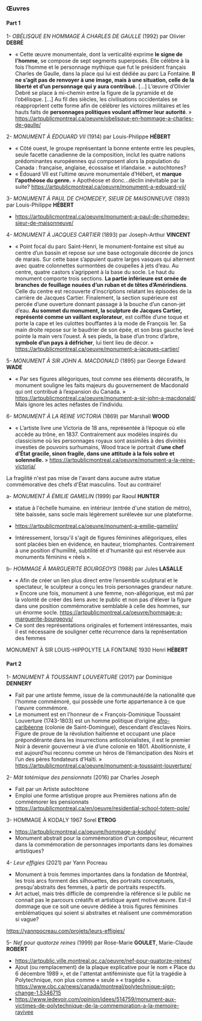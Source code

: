 ### Œuvres 

#### Part 1

1- *OBÉLISQUE EN HOMMAGE À CHARLES DE GAULLE* (1992) par Olivier **DEBRÉ**

- « Cette œuvre monumentale, dont la verticalité exprime **le signe de l’homme**, se compose de sept segments superposés. Elle célèbre à la fois l’homme et le personnage mythique que fut le président français Charles de Gaulle, dans la place qui lui est dédiée au parc La Fontaine. **Il ne s’agit pas de renvoyer à une image, mais à une situation, celle de la liberté et d’un personnage qui y aura contribué.** [...] L’œuvre d’Olivier Debré se place à mi-chemin entre la figure de la pyramide et de l’obélisque. [...] Au fil des siècles, les civilisations occidentales se réapproprient cette forme afin de célébrer les victoires militaires et les hauts faits de **personnages politiques voulant affirmer leur autorité**. » https://artpublicmontreal.ca/oeuvre/obelisque-en-hommage-a-charles-de-gaulle/

2- *MONUMENT À ÉDOUARD VII* (1914) par Louis-Philippe **HÉBERT**

- « Côté ouest, le groupe représentant la bonne entente entre les peuples, seule facette canadienne de la composition, inclut les quatre nations prédominantes européennes qui composent alors la population du Canada : française, anglaise, écossaise et irlandaise. » autochtones?
- « Édouard VII est l’ultime œuvre monumentale d’Hébert, et **marque l’apothéose du genre.** » Apothéose et donc...déclin inévitable par la suite? https://artpublicmontreal.ca/oeuvre/monument-a-edouard-vii/

3- *MONUMENT À PAUL DE CHOMEDEY, SIEUR DE MAISONNEUVE* (1893) par Louis-Philippe **HÉBERT**

- https://artpublicmontreal.ca/oeuvre/monument-a-paul-de-chomedey-sieur-de-maisonneuve/

4- *MONUMENT À JACQUES CARTIER* (1893) par Joseph-Arthur **VINCENT**

- « Point focal du parc Saint-Henri, le monument-fontaine est situé au centre d’un bassin et repose sur une base octogonale décorée de joncs de marais. Sur cette base s’appuient quatre larges vasques qui alternent avec quatre colonnettes surmontées de coupelles à jets d’eau. Au centre, quatre castors s’agrippent à la base du socle. Le haut du monument comporte trois sections. **La partie inférieure est ornée de branches de feuillage nouées d’un ruban et de têtes d’Amérindiens**. Celle du centre est recouverte d’inscriptions relatant les épisodes de la carrière de Jacques Cartier. Finalement, la section supérieure est percée d’une ouverture donnant passage à la bouche d’un canon-jet d’eau. **Au sommet du monument, la sculpture de Jacques Cartier, représenté comme un vaillant explorateur**, est coiffée d’une toque et porte la cape et les culottes bouffantes à la mode de François 1er. Sa main droite repose sur le baudrier de son épée, et son bras gauche levé pointe la main vers l’ouest. À ses pieds, la base d’un tronc d’arbre, **symbole d’un pays à défricher**, lui tient lieu de décor. » https://artpublicmontreal.ca/oeuvre/monument-a-jacques-cartier/

5- *MONUMENT À SIR JOHN A. MACDONALD* (1895) par George Edward **WADE**

- « Par ses figures allégoriques, tout comme ses éléments décoratifs, le monument souligne les faits majeurs du gouvernement de Macdonald qui ont contribué à l’expansion du Canada. » https://artpublicmontreal.ca/oeuvre/monument-a-sir-john-a-macdonald/ Mais ignore les actes néfastes de l'individu.

6- *MONUMENT À LA REINE VICTORIA* (1869) par Marshall **WOOD**

-  « L’artiste livre une Victoria de 18 ans, représentée à l’époque où elle accède au trône, en 1837. Contrairement aux modèles inspirés du classicisme où les personnages royaux sont assimilés à des divinités investies de pouvoirs surhumains, Wood trace le portrait d’**une chef d’État gracile, sinon fragile, dans une attitude à la fois sobre et solennelle.** » https://artpublicmontreal.ca/oeuvre/monument-a-la-reine-victoria/

  La fragilité n'est pas mise de l'avant dans aucune autre statue commémorative des chefs d'État masculins. Tout au contraire!



a- *MONUMENT À ÉMILIE GAMELIN* (1999) par Raoul **HUNTER**

- statue à l'échelle humaine. en intérieur (entrée d'une station de métro), tête baissée, sans socle mais légèrement surélevée sur une plateforme. 
- https://artpublicmontreal.ca/oeuvre/monument-a-emilie-gamelin/

- Intéressement, lorsqu'il s'agit de figures féminines allégoriques, elles sont placées bien en évidence, en hauteur, triomphantes. Contrairement à une position d'humilité, subtilité et d'humanité qui est réservée aux monuments féminins « réels ». 

b- *HOMMAGE À MARGUERITE BOURGEOYS* (1988) par Jules **LASALLE**

- « Afin de créer un lien plus direct entre l’ensemble sculptural et le spectateur, le sculpteur a conçu les trois personnages grandeur nature. » Encore une fois, monument à une femme, non-allégorique, est mû par la volonté de créer des liens avec le public et non pas d'élever la figure dans une position commémorative semblable à celle des hommes, sur un énorme socle.  https://artpublicmontreal.ca/oeuvre/hommage-a-marguerite-bourgeoys/
- Ce sont des représentations originales et fortement intéressantes, mais il est nécessaire de souligner cette récurrence dans la représentation des femmes

MONUMENT À SIR LOUIS-HIPPOLYTE LA FONTAINE 1930 Henri **HÉBERT**

#### Part 2

1- *MONUMENT À TOUSSAINT LOUVERTURE* (2017) par Dominique **DENNERY**

   -  Fait par une artiste femme, issue de la communauté/de la nationalité que l'homme commémoré, qui possède une forte appartenance à ce que  l'œuvre commémore. 
   - Le monument est en l'honneur de « François-Dominique Toussaint Louverture (1743-1803) est un homme politique d’origine [afro-caribéenne](https://fr.wikipedia.org/wiki/Afro-Caribéens) (colonie de Saint-Domingue), descendant d’esclaves Noirs. Figure de proue de la révolution haïtienne et occupant une place prépondérante dans les insurrections anticolonialistes, il est le premier Noir à devenir gouverneur à vie d’une colonie en 1801. Abolitionniste, il est aujourd’hui reconnu comme un héros de l’émancipation des Noirs et l’un des pères fondateurs d’Haïti. » https://artpublicmontreal.ca/oeuvre/monument-a-toussaint-louverture/ 

2- *Mât totémique des pensionnats* (2016) par Charles Joseph

- Fait par un Artiste autochtone
- Emploi une forme artistique propre aux Premières nations afin de commémorer les pensionnats
- https://artpublicmontreal.ca/en/oeuvre/residential-school-totem-pole/  



3- HOMMAGE À KODALY 1967 Sorel **ETROG**

- https://artpublicmontreal.ca/oeuvre/hommage-a-kodaly/ 
- Monument abstrait pour la commémoration d'un compositeur, récurrent dans la commémoration de personnages importants dans les domaines artistiques?

4- *Leur effigies* (2021) par Yann Pocreau

- Monument à trois femmes importantes dans la fondation de Montréal, les trois arcs forment des silhouettes, des portraits conceptuels, presqu'abstraits des femmes, à partir de portraits respectifs.  
- Art actuel, mais très difficile de comprendre la référence si le public ne connait pas le parcours créatifs et artistique ayant motivé œuvre. Est-il dommage que ce soit une oeuvre dédiée à trois figures féminines emblématiques qui soient si abstraites et réalisent une commémoration si vague?

https://yannpocreau.com/projets/leurs-effigies/

5- *Nef pour quatorze reines* (1999) par Rose-Marie **GOULET**, Marie-Claude **ROBERT**

- https://artpublic.ville.montreal.qc.ca/oeuvre/nef-pour-quatorze-reines/
- Ajout (ou remplacement) de la plaque explicative pour le nom « Place du 6 décembre 1989 », et de l'attentat antiféministe que fût la tragédie à Polytechnique, non plus comme « seule » « tragédie ». https://www.cbc.ca/news/canada/montreal/polytechnique-sign-change-1.5346715 
- https://www.ledevoir.com/opinion/idees/514759/monument-aux-victimes-de-polytechnique-de-la-commemoration-a-la-memoire-ravivee





